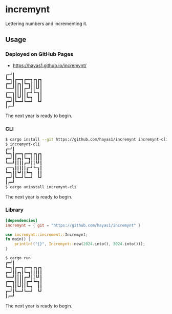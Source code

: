 # incremynt
Lettering numbers and incrementing it.


## Usage
### Deployed on GitHub Pages
- https://hayas1.github.io/incremynt/
```
┏━┛┃
┗━┓┃┏━━┓┏━━┓┏┓┏┓
┏━┛┃┃┏┓┃┗━┓┃┃┃┃┃
┗━━┛┃┃┃┃┏━┛┃┃┗┛┃
┏━━┓┃┃┃┃┃┏━┛┗━┓┃
┗━┓┃┃┗┛┃┃┗━┓  ┃┃
┏━┛┃┗━━┛┗━━┛  ┗┛
┃┏━┛
```
The next year is ready to begin.

### CLI
```sh
$ cargo install --git https://github.com/hayas1/incremynt incremynt-cli
$ incremynt-cli
┏━┛┃
┗━┓┃┏━━┓┏━━┓┏┓┏┓
┏━┛┃┃┏┓┃┗━┓┃┃┃┃┃
┗━━┛┃┃┃┃┏━┛┃┃┗┛┃
┏━━┓┃┃┃┃┃┏━┛┗━┓┃
┗━┓┃┃┗┛┃┃┗━┓  ┃┃
┏━┛┃┗━━┛┗━━┛  ┗┛
┃┏━┛
$ cargo uninstall incremynt-cli
```
The next year is ready to begin.

### Library
```toml
[dependencies]
incremynt = { git = "https://github.com/hayas1/incremynt" }
```

```rust
use incremynt::increment::Incremynt;
fn main() {
    println!("{}", Incremynt::new(2024.into(), 3024.into()));
}
```

```sh
$ cargo run
┏━┛┃
┗━┓┃┏━━┓┏━━┓┏┓┏┓
┏━┛┃┃┏┓┃┗━┓┃┃┃┃┃
┗━━┛┃┃┃┃┏━┛┃┃┗┛┃
┏━━┓┃┃┃┃┃┏━┛┗━┓┃
┗━┓┃┃┗┛┃┃┗━┓  ┃┃
┏━┛┃┗━━┛┗━━┛  ┗┛
┃┏━┛
```
The next year is ready to begin.
